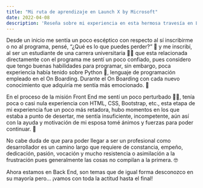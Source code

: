 ```yaml
---
title: "Mi ruta de aprendizaje en Launch X by Microsoft"
date: 2022-04-08
description: 'Reseña sobre mi experiencia en esta hermosa travesía en Launch X'
---
```


Desde un inicio me sentía un poco escéptico con respecto al sí inscribirme o no al programa, pensé, “¿Qué es lo que puedes perder?” 🤔 y me inscribí, al ser un estudiante de una carrera universitaria 👨‍💻 que esta relacionada directamente con el programa me sentí un poco confiado, pues considero que tengo buenas habilidades para programar, sin embargo, poca experiencia había tenido sobre Python  🐍, lenguaje de programación empleado en el On Boarding. Durante el On Boarding con cada nuevo conocimiento que adquiría me sentía más emocionado. 🤠

En el proceso de la misión Front End me sentí un poco perturbado 😮‍💨, tenía poca o casi nula experiencia con HTML, CSS, Bootstrap, etc., esta etapa de mi experiencia fue un poco más retadora, hubo momentos en los que estaba a punto de desertar, me sentía insuficiente, incompetente, aún así con la ayuda y motivación de mi esposa tomé ánimos y fuerzas para poder continuar. 🤪 

No cabe duda de que para poder llegar a ser un profesional como desarrollador es un camino largo que requiere de constancia, empeño, dedicación, pasión, vocación y mucho resistencia o asimilación a la frustración pues generalmente las cosas no compilan a la primera. 🤓

Ahora estamos en Back End, son temas que de igual forma desconozco en su mayoría pero… ¡vamos con toda la actitud hasta el final!
